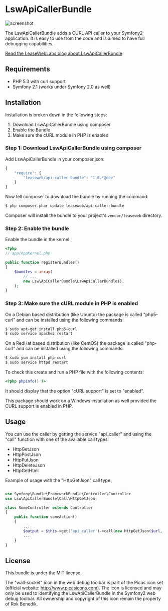 LswApiCallerBundle
==================

![screenshot](http://www.leaseweblabs.com/wp-content/uploads/2013/01/api_caller.png)

The LswApiCallerBundle adds a CURL API caller to your Symfony2 application.
It is easy to use from the code and is aimed to have full debugging capabilities.

[Read the LeaseWebLabs blog about LswApiCallerBundle](http://www.leaseweblabs.com/2013/01/symfony2-bundle-for-curl-api-calling/)


## Requirements

* PHP 5.3 with curl support
* Symfony 2.1 (works under Symfony 2.0 as well)

## Installation

Installation is broken down in the following steps:

1. Download LswApiCallerBundle using composer
2. Enable the Bundle
3. Make sure the cURL module in PHP is enabled

### Step 1: Download LswApiCallerBundle using composer

Add LswApiCallerBundle in your composer.json:

```js
{
    "require": {
        "leaseweb/api-caller-bundle": "1.0.*@dev"
    }
}
```

Now tell composer to download the bundle by running the command:

``` bash
$ php composer.phar update leaseweb/api-caller-bundle
```

Composer will install the bundle to your project's `vendor/leaseweb` directory.

### Step 2: Enable the bundle

Enable the bundle in the kernel:

``` php
<?php
// app/AppKernel.php

public function registerBundles()
{
    $bundles = array(
        // ...
        new Lsw\ApiCallerBundle\LswApiCallerBundle(),
    );
}
```

### Step 3: Make sure the cURL module in PHP is enabled

On a Debian based distribution (like Ubuntu) the package is called "php5-curl" and
can be installed using the following commands:

``` bash
$ sudo apt-get install php5-curl
$ sudo service apache2 restart
```

On a RedHat based distribution (like CentOS) the package is called "php-curl" and
can be installed using the following commands:

``` bash
$ sudo yum install php-curl
$ sudo service httpd restart
```

To check this create and run a PHP file with the following contents:

``` php
<?php phpinfo() ?>
```

It should display that the option "cURL support" is set to "enabled".

This package should work on a Windows installation as well provided the CURL support
is enabled in PHP.

## Usage

You can use the caller by getting the service "api_caller" and using the "call" function with one of
the available call types:

- HttpGetJson
- HttpPostJson
- HttpPutJson
- HttpDeleteJson
- HttpGetHtml

Example of usage with the "HttpGetJson" call type:

``` php

use Symfony\Bundle\FrameworkBundle\Controller\Controller
use Lsw\ApiCallerBundle\Call\HttpGetJson;

class SomeController extends Controller
{
    public function someAction()
    {
        ...
        $output = $this->get('api_caller')->call(new HttpGetJson($url, $parameters));
        ...
    }
}

```

## License

This bundle is under the MIT license.

The "wall-socket" icon in the web debug toolbar is part of the Picas icon set (official website: http://www.picasicons.com).
The icon is licensed and may only be used to identifying the LswApiCallerBundle in the Symfony2 web debug toolbar.
All ownership and copyright of this icon remain the property of Rok Benedik.
